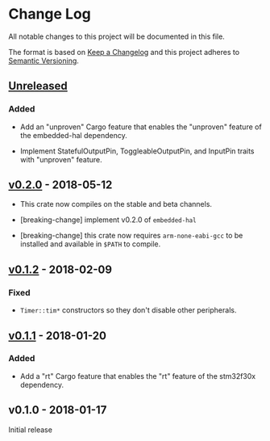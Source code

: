 # Change Log

All notable changes to this project will be documented in this file.

The format is based on [Keep a Changelog](http://keepachangelog.com/)
and this project adheres to [Semantic Versioning](http://semver.org/).

## [Unreleased]

### Added

- Add an "unproven" Cargo feature that enables the "unproven" feature of the embedded-hal dependency.

- Implement StatefulOutputPin, ToggleableOutputPin, and InputPin traits with "unproven" feature.

## [v0.2.0] - 2018-05-12

- This crate now compiles on the stable and beta channels.

- [breaking-change] implement v0.2.0 of `embedded-hal`

- [breaking-change] this crate now requires `arm-none-eabi-gcc` to be installed and available in
  `$PATH` to compile.

## [v0.1.2] - 2018-02-09

### Fixed

- `Timer::tim*` constructors so they don't disable other peripherals.

## [v0.1.1] - 2018-01-20

### Added

- Add a "rt" Cargo feature that enables the "rt" feature of the stm32f30x dependency.

## v0.1.0 - 2018-01-17

Initial release

[Unreleased]: https://github.com/japaric/stm32f30x-hal/compare/v0.2.0...HEAD
[v0.2.0]: https://github.com/japaric/stm32f30x-hal/compare/v0.1.2...v0.2.0
[v0.1.2]: https://github.com/japaric/stm32f30x-hal/compare/v0.1.1...v0.1.2
[v0.1.1]: https://github.com/japaric/stm32f30x-hal/compare/v0.1.0...v0.1.1
